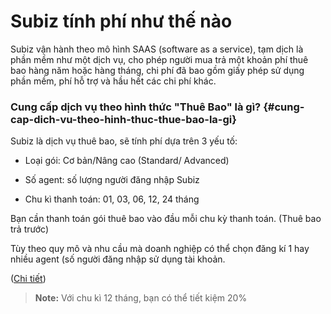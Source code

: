 # Subiz tính phí như thế nào

Subiz vận hành theo mô hình SAAS \(software as a service\), tạm dịch là phần mềm như một dịch vụ, cho phép người mua trả một khoản phí thuê bao hàng năm hoặc hàng tháng, chi phí đã bao gồm giấy phép sử dụng phần mềm, phí hỗ trợ và hầu hết các chi phí khác.

### Cung cấp dịch vụ theo hình thức "Thuê Bao" là gì? {#cung-cap-dich-vu-theo-hinh-thuc-thue-bao-la-gi}

Subiz là dịch vụ thuê bao, sẽ tính phí dựa trên 3 yếu tố:

- Loại gói: Cơ bản/Nâng cao \(Standard/ Advanced\)

- Số agent: số lượng người đăng nhập Subiz

- Chu kì thanh toán: 01, 03, 06, 12, 24 tháng

Bạn cần thanh toán gói thuê bao vào đầu mỗi chu kỳ thanh toán. \(Thuê bao trả trước\)

Tùy theo quy mô và nhu cầu mà doanh nghiệp có thể chọn đăng kí 1 hay nhiều agent \(số người đăng nhập sử dụng tài khoản.

  

\([Chi tiết](https://subiz.com/vi/calculator.html)\)

> **Note:** Với chu kì 12 tháng, bạn có thể tiết kiệm 20%





